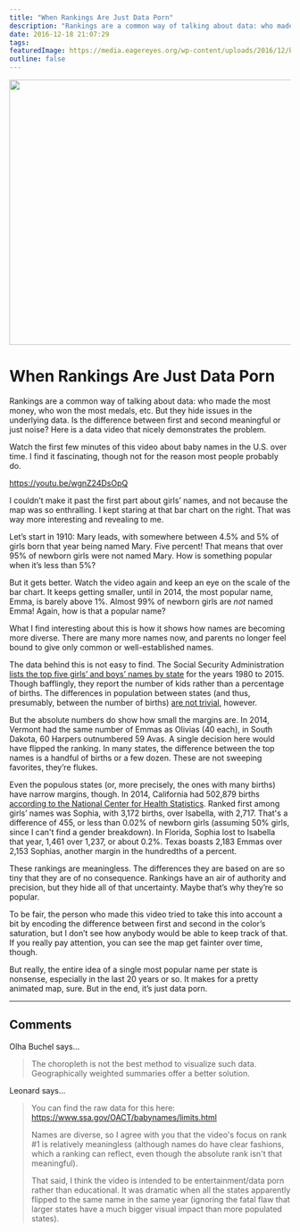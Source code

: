 ```yaml
---
title: "When Rankings Are Just Data Porn"
description: "Rankings are a common way of talking about data: who made the most money, who won the most medals, etc. But they hide issues in the underlying data. Is the difference between first and second meaningful or just noise? Here is a data video that nicely demonstrates the problem."
date: 2016-12-18 21:07:29
tags: 
featuredImage: https://media.eagereyes.org/wp-content/uploads/2016/12/baby-names.jpg
outline: false
---
```


<p align="center"><img src="https://media.eagereyes.org/wp-content/uploads/2016/12/baby-names.jpg" width="950" height="475" /></p>

# When Rankings Are Just Data Porn

Rankings are a common way of talking about data: who made the most money, who won the most medals, etc. But they hide issues in the underlying data. Is the difference between first and second meaningful or just noise? Here is a data video that nicely demonstrates the problem.

Watch the first few minutes of this video about baby names in the U.S. over time. I find it fascinating, though not for the reason most people probably do.

https://youtu.be/wgnZ24DsOpQ

I couldn’t make it past the first part about girls’ names, and not because the map was so enthralling. I kept staring at that bar chart on the right. That was way more interesting and revealing to me.

Let’s start in 1910: Mary leads, with somewhere between 4.5% and 5% of girls born that year being named Mary. Five percent! That means that over 95% of newborn girls were not named Mary. How is something popular when it’s less than 5%?

But it gets better. Watch the video again and keep an eye on the scale of the bar chart. It keeps getting smaller, until in 2014, the most popular name, Emma, is barely above 1%. Almost 99% of newborn girls are <em>not</em> named Emma! Again, how is that a popular name?

What I find interesting about this is how it shows how names are becoming more diverse. There are many more names now, and parents no longer feel bound to give only common or well-established names.

The data behind this is not easy to find. The Social Security Administration <a href="https://www.ssa.gov/OACT/babynames/state/top5_2014.html">lists the top five girls’ and boys’ names by state</a> for the years 1980 to 2015. Though bafflingly, they report the number of kids rather than a percentage of births. The differences in population between states (and thus, presumably, between the number of births) <a href="/blog/2016/all-those-misleading-election-maps">are not trivial</a>, however.

But the absolute numbers do show how small the margins are. In 2014, Vermont had the same number of Emmas as Olivias (40 each), in South Dakota, 60 Harpers outnumbered 59 Avas. A single decision here would have flipped the ranking. In many states, the difference between the top names is a handful of births or a few dozen. These are not sweeping favorites, they’re flukes.

Even the populous states (or, more precisely, the ones with many births) have narrow margins, though. In 2014, California had 502,879 births <a href="https://www.cdc.gov/nchs/fastats/births.htm">according to the National Center for Health Statistics</a>. Ranked first among girls’ names was Sophia, with 3,172 births, over Isabella, with 2,717. That's a difference of 455, or less than 0.02% of newborn girls (assuming 50% girls, since I can't find a gender breakdown). In Florida, Sophia lost to Isabella that year, 1,461 over 1,237, or about 0.2%. Texas boasts 2,183 Emmas over 2,153 Sophias, another margin in the hundredths of a percent.

These rankings are meaningless. The differences they are based on are so tiny that they are of no consequence. Rankings have an air of authority and precision, but they hide all of that uncertainty. Maybe that’s why they’re so popular.

To be fair, the person who made this video tried to take this into account a bit by encoding the difference between first and second in the color’s saturation, but I don’t see how anybody would be able to keep track of that. If you really pay attention, you can see the map get fainter over time, though.

But really, the entire idea of a single most popular name per state is nonsense, especially in the last 20 years or so. It makes for a pretty animated map, sure. But in the end, it’s just data porn.


<PostedBy />


<aside class="comments">

---
## Comments

Olha Buchel says…
>	The choropleth is not the best method to visualize such data. Geographically weighted summaries offer a better solution.

Leonard says…
>	You can find the raw data for this here: https://www.ssa.gov/OACT/babynames/limits.html
>	
>	Names are diverse, so I agree with you that the video's focus on rank #1 is relatively meaningless (although names do have clear fashions, which a ranking can reflect, even though the absolute rank isn't that meaningful).
>	
>	That said, I think the video is intended to be entertainment/data porn rather than educational. It was dramatic when all the states apparently flipped to the same name in the same year (ignoring the fatal flaw that larger states have a much bigger visual impact than more populated states).

</aside>

